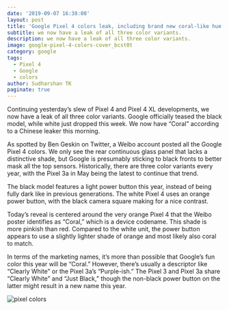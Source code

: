 ```yaml
---
date: '2019-09-07 16:38:00'
layout: post
title: 'Google Pixel 4 colors leak, including brand new coral-like hue'
subtitle: we now have a leak of all three color variants.
description: we now have a leak of all three color variants.
image: google-pixel-4-colors-cover_bcst0t
category: google
tags:
  - Pixel 4
  - Google
  - colors
author: Sudharshan TK
paginate: true
---
```

Continuing yesterday’s slew of Pixel 4 and Pixel 4 XL developments, we now have a leak of all three color variants. Google officially teased the black model, while white just dropped this week. We now have “Coral” according to a Chinese leaker this morning.

As spotted by Ben Geskin on Twitter, a Weibo account posted all the Google Pixel 4 colors. We only see the rear continuous glass panel that lacks a distinctive shade, but Google is presumably sticking to black fronts to better mask all the top sensors. Historically, there are three color variants every year, with the Pixel 3a in May being the latest to continue that trend.

The black model features a light power button this year, instead of being fully dark like in previous generations. The white Pixel 4 uses an orange power button, with the black camera square making for a nice contrast.

Today’s reveal is centered around the very orange Pixel 4 that the Weibo poster identifies as “Coral,” which is a device codename. This shade is more pinkish than red. Compared to the white unit, the power button appears to use a slightly lighter shade of orange and most likely also coral to match.

In terms of the marketing names, it’s more than possible that Google’s fun color this year will be “Coral.” However, there’s usually a descriptor like “Clearly White” or the Pixel 3a’s “Purple-ish.” The Pixel 3 and Pixel 3a share “Clearly White” and “Just Black,” though the non-black power button on the latter might result in a new name this year.

![pixel colors](https://res.cloudinary.com/read-write-tech/image/upload/v1567876651/google-pixel-4-colors_ttiu4a.jpg "Google Pixel 4 Colors")
